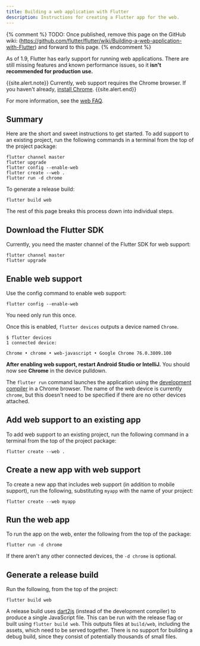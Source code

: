 ```yaml
---
title: Building a web application with Flutter
description: Instructions for creating a Flutter app for the web.
---
```


{% comment %}
  TODO: Once published, remove this page on the GitHub wiki:
  (https://github.com/flutter/flutter/wiki/Building-a-web-application-with-Flutter)
  and forward to this page.
{% endcomment %}

As of 1.9, Flutter has early support for running web
applications. There are still missing features and known
performance issues,
so it **isn't recommended for production use.**

{{site.alert.note}}
  Currently, web support requires the Chrome browser.
  If you haven't already, [install Chrome][].
{{site.alert.end}}

For more information, see the [web FAQ][].

## Summary

Here are the short and sweet instructions to get started.
To add support to an existing project,
run the following commands in a terminal from the
top of the project package:

```terminal
flutter channel master
flutter upgrade
flutter config --enable-web
flutter create --web .
flutter run -d chrome
```

To generate a release build:

```terminal
flutter build web
```

The rest of this page breaks this process down
into individual steps.

## Download the Flutter SDK

Currently, you need the master channel of the Flutter SDK
for web support:

```terminal
flutter channel master
flutter upgrade
```

## Enable web support

Use the config command to enable web support:

```terminal
flutter config --enable-web
```

You need only run this once.

Once this is enabled,
`flutter devices` outputs a device named `Chrome`.

```terminal
$ flutter devices
1 connected device:

Chrome • chrome • web-javascript • Google Chrome 76.0.3809.100
```

**After enabling web support, restart Android Studio or IntelliJ.**
You should now see **Chrome** in the device pulldown.

The `flutter run` command launches the application using the
[development compiler][] in a Chrome browser.
The name of the web device is currently `chrome`,
but this doesn't need to be specified
if there are no other devices attached.

## Add web support to an existing app

To add web support to an existing project,
run the following command in a terminal
from the top of the project package:

```terminal
flutter create --web .
```

## Create a new app with web support

To create a new app that includes web support
(in addition to mobile support), run the following,
substituting `myapp` with the name of your project:

```terminal
flutter create --web myapp
```

## Run the web app

To run the app on the web, enter the following
from the top of the package:

```terminal
flutter run -d chrome
```

If there aren't any other connected devices,
the `-d chrome` is optional.

## Generate a release build

Run the following, from the top of the project:

```terminal
flutter build web
```

A release build uses [dart2js][]
(instead of the development compiler) to produce a single
JavaScript file.  This can be run with the release flag
or built using `flutter build web`. This outputs files at
`build/web`, including the assets, which need to be served together.
There is no support for building a debug build,
since they consist of potentially thousands of small files.



[dart2js]: https://dart.dev/tools/dart2js
[development compiler]: https://dart.dev/tools/dartdevc
[web FAQ]: /docs/development/platform-integration/web
[install Chrome]: https://www.google.com/chrome/
